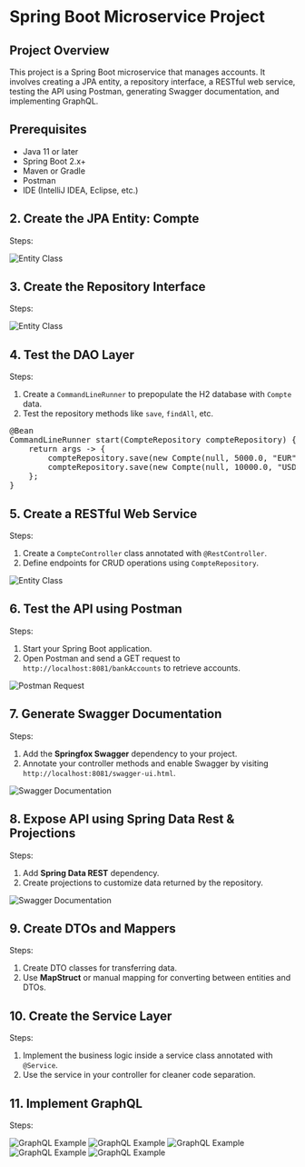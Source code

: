 <h1>Spring Boot Microservice Project</h1>

<h2>Project Overview</h2>
<p>This project is a Spring Boot microservice that manages accounts. It involves creating a JPA entity, a repository interface, a RESTful web service, testing the API using Postman, generating Swagger documentation, and implementing GraphQL.</p>

<h2>Prerequisites</h2>
<ul>
    <li>Java 11 or later</li>
    <li>Spring Boot 2.x+</li>
    <li>Maven or Gradle</li>
    <li>Postman</li>
    <li>IDE (IntelliJ IDEA, Eclipse, etc.)</li>
</ul>
<h2>2. Create the JPA Entity: Compte</h2>
<p>Steps:</p>
<img src="images/img.png" alt="Entity Class">
<h2>3. Create the Repository Interface</h2>
<p>Steps:</p>
<img src="images/img_1.png" alt="Entity Class">
<h2>4. Test the DAO Layer</h2>
<p>Steps:</p>
<ol>
    <li>Create a <code>CommandLineRunner</code> to prepopulate the H2 database with <code>Compte</code> data.</li>
    <li>Test the repository methods like <code>save</code>, <code>findAll</code>, etc.</li>
</ol>
<pre>
@Bean
CommandLineRunner start(CompteRepository compteRepository) {
    return args -> {
        compteRepository.save(new Compte(null, 5000.0, "EUR"));
        compteRepository.save(new Compte(null, 10000.0, "USD"));
    };
}
</pre>
<h2>5. Create a RESTful Web Service</h2>
<p>Steps:</p>
<ol>
    <li>Create a <code>CompteController</code> class annotated with <code>@RestController</code>.</li>
    <li>Define endpoints for CRUD operations using <code>CompteRepository</code>.</li>
</ol>
<img src="images/img_3.png" alt="Entity Class">
<h2>6. Test the API using Postman</h2>
<p>Steps:</p>
<ol>
    <li>Start your Spring Boot application.</li>
    <li>Open Postman and send a GET request to <code>http://localhost:8081/bankAccounts</code> to retrieve accounts.</li>
</ol>
<img src="./images/img_4.png" alt="Postman Request">
<h2>7. Generate Swagger Documentation</h2>
<p>Steps:</p>
<ol>
    <li>Add the <strong>Springfox Swagger</strong> dependency to your project.</li>
    <li>Annotate your controller methods and enable Swagger by visiting <code>http://localhost:8081/swagger-ui.html</code>.</li>
</ol>
<img src="./images/img_5.png" alt="Swagger Documentation">
<h2>8. Expose API using Spring Data Rest & Projections</h2>
<p>Steps:</p>
<ol>
    <li>Add <strong>Spring Data REST</strong> dependency.</li>
    <li>Create projections to customize data returned by the repository.</li>
</ol>
<img src="./images/img_6.png" alt="Swagger Documentation">
<h2>9. Create DTOs and Mappers</h2>
<p>Steps:</p>
<ol>
    <li>Create DTO classes for transferring data.</li>
    <li>Use <strong>MapStruct</strong> or manual mapping for converting between entities and DTOs.</li>
</ol>

<h2>10. Create the Service Layer</h2>
<p>Steps:</p>
<ol>
    <li>Implement the business logic inside a service class annotated with <code>@Service</code>.</li>
    <li>Use the service in your controller for cleaner code separation.</li>
</ol>

<h2>11. Implement GraphQL</h2>
<p>Steps:</p>
<img src="./images/img_7.png" alt="GraphQL Example">
<img src="./images/img_8.png" alt="GraphQL Example">
<img src="./images/img_9.png" alt="GraphQL Example">
<img src="./images/img_10.png" alt="GraphQL Example">
<img src="./images/img_11.png" alt="GraphQL Example">
